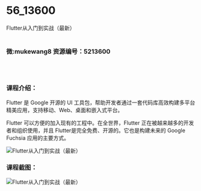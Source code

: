 # 56_13600
Flutter从入门到实战（最新）
<br/></br>
<h3>微:mukewang8 资源编号：5213600</h3>
<br/></br>
<h3>课程介绍：</h3>
<p><a title="查看与 Flutter 相关的文章" target="_blank">Flutter</a> 是 Google 开源的 UI 工具包，帮助开发者通过一套代码库高效构建多平台精美应用，支持移动、Web、桌面和嵌入式平台。</p>
<p><a title="查看与 Flutter 相关的文章" target="_blank">Flutter</a> 可以方便的加入现有的工程中。在全世界，Flutter 正在被越来越多的开发者和组织使用，并且 Flutter是完全免费、开源的。它也是构建未来的 Google Fuchsia 应用的主要方式。</p>
<p><img src="https://www.ko996.com/wp-content/uploads/img/2020/06/1-11-300x167.png" alt="Flutter从入门到实战（最新）"></p>
<div class="info-desc">
<h3>课程截图：</h3>
<p><img src="https://www.ko996.com/wp-content/uploads/img/2020/06/2-12.png" alt="Flutter从入门到实战（最新）"></p>
<p>&nbsp;</p>


			
</div>
